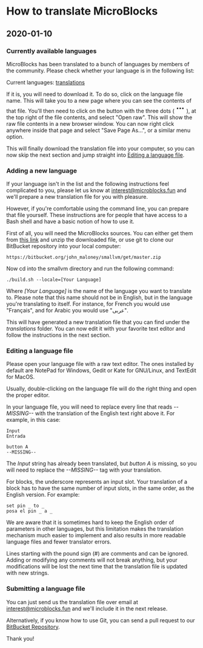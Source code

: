 # How to translate MicroBlocks
## 2020-01-10

### Currently available languages
MicroBlocks has been translated to a bunch of languages by members of the
community. Please check whether your language is in the following list:

Current languages:
[translations](https://bitbucket.org/john_maloney/smallvm/src/master/translations/)

If it is, you will need to download it. To do so, click on the language file
name. This will take you to a new page where you can see the contents of that
file. You'll then need to click on the button with the three dots (
<svg width="24" height="24" viewBox="0 0 24 24" focusable="false"
        role="presentation">
    <g fill="currentColor" fill-rule="evenodd">
        <circle cx="5" cy="12" r="2"></circle>
        <circle cx="12" cy="12" r="2"></circle>
        <circle cx="19" cy="12" r="2"></circle>
    </g>
</svg>
), at the top right of the file contents, and select "Open raw". This will show
the raw file contents in a new browser window. You can now right click anywhere
inside that page and select "Save Page As...", or a similar menu option.

This will finally download the translation file into your computer, so you can
now skip the next section and jump straight into
[Editing a language file](#translating).

<a name="newlang" style="visibility:hidden"></a>
### Adding a new language
If your language isn't in the list and the following instructions feel
complicated to you, please let us know at <interest@microblocks.fun> and we'll
prepare a new translation file for you with pleasure.

However, if you're comfortable using the command line, you can prepare that file
yourself. These instructions are for people that have access to a Bash shell and
have a basic notion of how to use it.

First of all, you will need the MicroBlocks sources. You can either get them
from [this link](https://bitbucket.org/john_maloney/smallvm/get/master.zip) and
unzip the downloaded file, or use git to clone our BitBucket repository into
your local computer:

    https://bitbucket.org/john_maloney/smallvm/get/master.zip

Now cd into the smallvm directory and run the following command:

    ./build.sh --locale=[Your Language]

Where *[Your Language]* is the name of the language you want to translate to.
Please note that this name should not be in English, but in the language you're
translating to itself. For instance, for French you would use "Français", and
for Arabic you would use "عربى".

This will have generated a new translation file that you can find under the
*translations* folder. You can now edit it with your favorite text editor and
follow the instructions in the next section.

<a name="translating" style="visibility:hidden"></a>
### Editing a language file

Please open your language file with a raw text editor. The ones installed by
default are NotePad for Windows, Gedit or Kate for GNU/Linux, and TextEdit for
MacOS.

Usually, double-clicking on the language file will do the right thing and open
the proper editor.

In your language file, you will need to replace every line that reads
*--MISSING--* with the translation of the English text right above it. For
example, in this case:

    Input
    Entrada
   
    button A
    --MISSING--

The *Input* string has already been translated, but *button A* is missing, so
you will need to replace the *--MISSING--* tag with your translation.

For blocks, the underscore represents an input slot. Your translation of a block
has to have the same number of input slots, in the same order, as the English
version. For example:

    set pin _ to _
    posa el pin _ a _

We are aware that it is sometimes hard to keep the English order of parameters
in other languages, but this limitation makes the translation mechanism much
easier to implement and also results in more readable language files and fewer
translator errors.

Lines starting with the pound sign (#) are comments and can be ignored. Adding
or modifying any comments will not break anything, but your modifications will
be lost the next time that the translation file is updated with new strings.

<a name="submitting" style="visibility:hidden"></a>
### Submitting a language file

You can just send us the translation file over email at
<interest@microblocks.fun> and we'll include it in the next release.

Alternatively, if you know how to use Git, you can send a pull request to our
[BitBucket Repository](https://bitbucket.org/john_maloney/smallvm).

Thank you!
